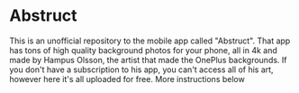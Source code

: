 # Abstruct
This is an unofficial repository to the mobile app called "Abstruct". That app has tons of high quality background photos for your phone, all in 4k and made by Hampus Olsson, the artist that made the OnePlus backgrounds. If you don't have a subscription to his app, you can't access all of his art, however here it's all uploaded for free. More instructions below
